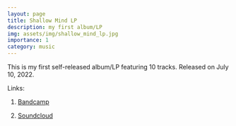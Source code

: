 ```yaml
---
layout: page
title: Shallow Mind LP
description: my first album/LP
img: assets/img/shallow_mind_lp.jpg
importance: 1
category: music
---
```


This is my first self-released album/LP featuring 10 tracks. Released on July 10, 2022.

Links:

1. [Bandcamp](https://andyruddhmusic.bandcamp.com/album/shallow-mind-lp)

2. [Soundcloud](https://soundcloud.com/andyruddh/sets/shallow-mind-lp)